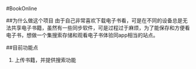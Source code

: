 #BookOnline

##为什么做这个项目
由于自己非常喜欢下载电子书看，可是在不同的设备总是无法共享电子书籍，虽然有一些同步软件，可是过程过于麻烦，为了能保存和方便看电子书，想做一个集搜索存储和观看电子书体验同app相当的站点。

##目前功能点
1. 上传书籍，并提供搜索功能



